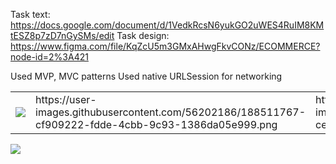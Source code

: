 Task text: https://docs.google.com/document/d/1VedkRcsN6yukGO2uWES4RuIM8KMtESZ8p7zD7nGySMs/edit
Task design: https://www.figma.com/file/KqZcU5m3GMxAHwgFkvCONz/ECOMMERCE?node-id=2%3A421

Used MVP, MVC patterns
Used native URLSession for networking

<table>
    <td><img src="https://user-images.githubusercontent.com/56202186/188511738-e8e15530-d04e-4128-8a20-b9177d2caa3c.png"></td>
    <td><img src="">https://user-images.githubusercontent.com/56202186/188511767-cf909222-fdde-4cbb-9c93-1386da05e999.png</td>
    <td><img src="">https://user-images.githubusercontent.com/56202186/188511778-cec724f6-395c-44aa-ac1e-dc6585806d82.png</td>
  </tr>
 </table>
  <tr>
    <td><img src="https://user-images.githubusercontent.com/56202186/188511797-ff1e1250-1352-46bb-bd29-65bbce17e2c2.png"></td>
  </tr>
 </table>
